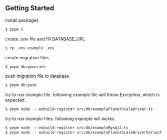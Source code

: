 ## Getting Started

install packages

```bash
$ pnpm i
```

create .env file and fill DATABASE_URL

```bash
$ cp .env.example .env
```

create migration files

```bash
$ pnpm db:generate
```

push migration file to database

```bash
$ pnpm db:push
```

try to run example file.
following example file will throw Exception, which is expected.

```bash
$ pnpm node -r esbuild-register src/db/examplePlanetScaleDriver.ts
```

try to run example files.
following example will works. 

```bash
$ pnpm node -r esbuild-register src/db/exampleMysql2.ts
$ pnpm node -r esbuild-register src/db/examplePlanetScaleDriverVariant.ts 
```